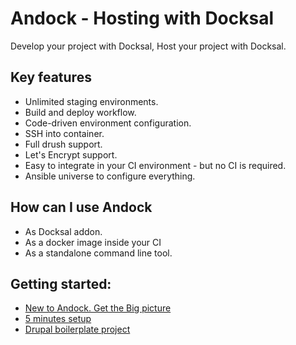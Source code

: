 # Andock - Hosting with Docksal

Develop your project with Docksal, Host your project with Docksal.

## Key features
* Unlimited staging environments.
* Build and deploy workflow.
* Code-driven environment configuration.
* SSH into container.
* Full drush support.
* Let's Encrypt support.
* Easy to integrate in your CI environment - but no CI is required.
* Ansible universe to configure everything.

## How can I use Andock
* As Docksal addon.
* As a docker image inside your CI
* As a standalone command line tool.

## Getting started:
* [New to Andock. Get the Big picture](big-picture/introduction.md)
* [5 minutes setup](getting-started/docksal.md)
* [Drupal boilerplate project](https://github.com/andock/boilerplate-drupal8)
